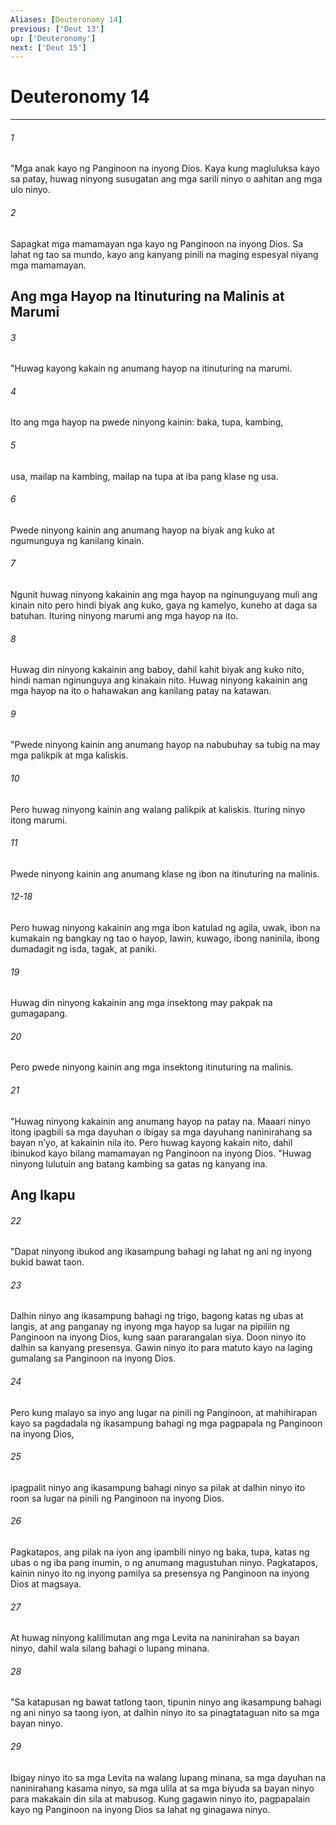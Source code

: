 ```yaml
---
Aliases: [Deuteronomy 14]
previous: ['Deut 13']
up: ['Deuteronomy']
next: ['Deut 15']
---
```

# Deuteronomy 14

***

###### 1
"Mga anak kayo ng Panginoon na inyong Dios. Kaya kung magluluksa kayo sa patay, huwag ninyong susugatan ang mga sarili ninyo o aahitan ang mga ulo ninyo. 

###### 2
Sapagkat mga mamamayan nga kayo ng Panginoon na inyong Dios. Sa lahat ng tao sa mundo, kayo ang kanyang pinili na maging espesyal niyang mga mamamayan.

## Ang mga Hayop na Itinuturing na Malinis at Marumi 

###### 3
"Huwag kayong kakain ng anumang hayop na itinuturing na marumi. 

###### 4
Ito ang mga hayop na pwede ninyong kainin: baka, tupa, kambing, 

###### 5
usa, mailap na kambing, mailap na tupa at iba pang klase ng usa. 

###### 6
Pwede ninyong kainin ang anumang hayop na biyak ang kuko at ngumunguya ng kanilang kinain. 

###### 7
Ngunit huwag ninyong kakainin ang mga hayop na nginunguyang muli ang kinain nito pero hindi biyak ang kuko, gaya ng kamelyo, kuneho at daga sa batuhan. Ituring ninyong marumi ang mga hayop na ito. 

###### 8
Huwag din ninyong kakainin ang baboy, dahil kahit biyak ang kuko nito, hindi naman nginunguya ang kinakain nito. Huwag ninyong kakainin ang mga hayop na ito o hahawakan ang kanilang patay na katawan. 

###### 9
"Pwede ninyong kainin ang anumang hayop na nabubuhay sa tubig na may mga palikpik at mga kaliskis. 

###### 10
Pero huwag ninyong kainin ang walang palikpik at kaliskis. Ituring ninyo itong marumi. 

###### 11
Pwede ninyong kainin ang anumang klase ng ibon na itinuturing na malinis.

###### 12-18
Pero huwag ninyong kakainin ang mga ibon katulad ng agila, uwak, ibon na kumakain ng bangkay ng tao o hayop, lawin, kuwago, ibong naninila, ibong dumadagit ng isda, tagak, at paniki. 

###### 19
Huwag din ninyong kakainin ang mga insektong may pakpak na gumagapang. 

###### 20
Pero pwede ninyong kainin ang mga insektong itinuturing na malinis. 

###### 21
"Huwag ninyong kakainin ang anumang hayop na patay na. Maaari ninyo itong ipagbili sa mga dayuhan o ibigay sa mga dayuhang naninirahang sa bayan nʼyo, at kakainin nila ito. Pero huwag kayong kakain nito, dahil ibinukod kayo bilang mamamayan ng Panginoon na inyong Dios. "Huwag ninyong lulutuin ang batang kambing sa gatas ng kanyang ina.

## Ang Ikapu 

###### 22
"Dapat ninyong ibukod ang ikasampung bahagi ng lahat ng ani ng inyong bukid bawat taon. 

###### 23
Dalhin ninyo ang ikasampung bahagi ng trigo, bagong katas ng ubas at langis, at ang panganay ng inyong mga hayop sa lugar na pipiliin ng Panginoon na inyong Dios, kung saan pararangalan siya. Doon ninyo ito dalhin sa kanyang presensya. Gawin ninyo ito para matuto kayo na laging gumalang sa Panginoon na inyong Dios. 

###### 24
Pero kung malayo sa inyo ang lugar na pinili ng Panginoon, at mahihirapan kayo sa pagdadala ng ikasampung bahagi ng mga pagpapala ng Panginoon na inyong Dios, 

###### 25
ipagpalit ninyo ang ikasampung bahagi ninyo sa pilak at dalhin ninyo ito roon sa lugar na pinili ng Panginoon na inyong Dios. 

###### 26
Pagkatapos, ang pilak na iyon ang ipambili ninyo ng baka, tupa, katas ng ubas o ng iba pang inumin, o ng anumang magustuhan ninyo. Pagkatapos, kainin ninyo ito ng inyong pamilya sa presensya ng Panginoon na inyong Dios at magsaya. 

###### 27
At huwag ninyong kalilimutan ang mga Levita na naninirahan sa bayan ninyo, dahil wala silang bahagi o lupang minana. 

###### 28
"Sa katapusan ng bawat tatlong taon, tipunin ninyo ang ikasampung bahagi ng ani ninyo sa taong iyon, at dalhin ninyo ito sa pinagtataguan nito sa mga bayan ninyo. 

###### 29
Ibigay ninyo ito sa mga Levita na walang lupang minana, sa mga dayuhan na naninirahang kasama ninyo, sa mga ulila at sa mga biyuda sa bayan ninyo para makakain din sila at mabusog. Kung gagawin ninyo ito, pagpapalain kayo ng Panginoon na inyong Dios sa lahat ng ginagawa ninyo.

